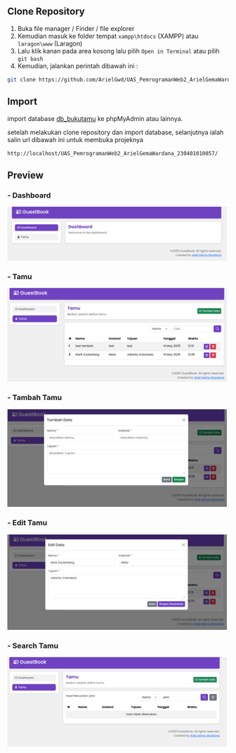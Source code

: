 ## Clone Repository
1. Buka file manager / Finder / file explorer
2. Kemudian masuk ke folder tempat `xampp\htdocs` (XAMPP) atau `laragon\www` (Laragon)
3. Lalu klik kanan pada area kosong lalu pilih `Open in Terminal` atau pilih `git bash`
4. Kemudian, jalankan perintah dibawah ini :
```bash
git clone https://github.com/ArielGwd/UAS_PemrogramanWeb2_ArielGemaWardana_230401010057.git
```  

## Import 
import database [db_bukutamu](db_bukutamu.sql) ke phpMyAdmin atau lainnya.

setelah melakukan clone repository dan import database, selanjutnya ialah salin url dibawah ini untuk membuka projeknya
```bash
http://localhost/UAS_PemrogramanWeb2_ArielGemaWardana_230401010057/
``` 

## Preview
### - Dashboard
<img src="assets/img/preview/dashboard.png" width="500"/> 

### - Tamu
<img src="assets/img/preview/tamu.png" width="500"/> 

### - Tambah Tamu
<img src="assets/img/preview/tambah-tamu.png" width="500"/> 

### - Edit Tamu
<img src="assets/img/preview/edit-tamu.png" width="500"/> 

### - Search Tamu
<img src="assets/img/preview/search-tamu.png" width="500"/> 
